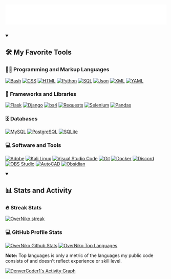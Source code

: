 <h1 align="center">
  <img src="https://github.com/OverNiko/OverNiko/blob/main/name.svg" alt="Hello, I'm OverNiko." />
</h1>

<details open>
  <summary><h2>🛠️ My Favorite Tools</h2></summary>
  
  <h3>👨‍💻 Programming and Markup Languages</h3>
  
  <p>
    <a href="https://github.com/search?q=user%3ADenverCoder1+language%3Acss"><img alt="Bash" src="https://img.shields.io/badge/Bash-4EAA25?logo=gnubash&logoColor=fff"></a>
    <a href="https://github.com/search?q=user%3ADenverCoder1+language%3Acss"><img alt="CSS" src="https://img.shields.io/badge/CSS-639?logo=css&logoColor=fff"></a>
    <a href="https://github.com/search?q=user%3ADenverCoder1+language%3Ahtml"><img alt="HTML" src="https://img.shields.io/badge/HTML-E34F26.svg?logo=html5&logoColor=white"></a>
    <a href="https://github.com/search?q=user%3ADenverCoder1+language%3Apython"><img alt="Python" src="https://img.shields.io/badge/Python-14354C.svg?logo=python&logoColor=white"></a>
    <a href="https://github.com/search?q=user%3ADenverCoder1+language%3Asql"><img alt="SQL" src="https://custom-icon-badges.demolab.com/badge/SQL-025E8C.svg?logo=database&logoColor=white"></a>
    <a href="https://github.com/search?q=user%3ADenverCoder1+language%3Acss"><img alt="Json" src="https://img.shields.io/badge/JSON-000?logo=json&logoColor=fff"></a>
    <a href="https://github.com/search?q=user%3ADenverCoder1+language%3Acss"><img alt="XML" src="https://img.shields.io/badge/XML-767C52?logo=xml&logoColor=fff"></a>
    <a href="https://github.com/search?q=user%3ADenverCoder1+language%3Acss"><img alt="YAML" src="https://img.shields.io/badge/YAML-CB171E?logo=yaml&logoColor=fff"></a>
  </p>
  
  <h3>🧰 Frameworks and Libraries</h3>
  
  <p>
    <a href="#"><img alt="Flask" src="https://img.shields.io/badge/Flask-000000.svg?logo=flask&logoColor=white"></a>
    <a href="#"><img alt="Django" src="https://img.shields.io/badge/Django-cuan.svg?logo=Django&logoColor=034a0a"></a>
    <a href="#"><img alt="bs4" src="https://img.shields.io/badge/BS4-orange.svg"></a>
    <a href="#"><img alt="Requests" src="https://img.shields.io/badge/Requests-blue.svg?logo=Requests&logoColor=black"></a>
    <a href="#"><img alt="Selenium" src="https://img.shields.io/badge/Selenium-3035b3.svg?logo=selenium&logoColor=green"></a>
    <a href="#"><img alt="Pandas" src="https://img.shields.io/badge/Pandas-921ddb.svg?logo=pandas&logoColor=5330b3"></a>
  </p>
  
  <h3>🗄️ Databases</h3>
  
  <p>
    <a href="#"><img alt="MySQL" src="https://img.shields.io/badge/MySQL-00f.svg?logo=mysql&logoColor=white"></a>
    <a href="#"><img alt="PostgreSQL" src ="https://img.shields.io/badge/PostgreSQL-316192.svg?logo=postgresql&logoColor=white"></a>
    <a href="#"><img alt="SQLite" src ="https://img.shields.io/badge/SQLite-07405e.svg?logo=sqlite&logoColor=white"></a>
  </p>
  
  <h3>💻 Software and Tools</h3>
  
  <p>
    <a href="#"><img alt="Adobe" src="https://img.shields.io/badge/Adobe-FF0000.svg?logo=adobe&logoColor=white"></a>
    <a href="#"><img alt="Kali Linux" src="https://img.shields.io/badge/Kali%20Linux-1793D1.svg?logo=kali-linux&logoColor=white"></a>
    <a href="#"><img alt="Visual Studio Code" src="https://img.shields.io/badge/Visual%20Studio%20Code-0078d7.svg?logo=visual-studio-code&logoColor=white"></a>
    <a href="#"><img alt="Git" src="https://img.shields.io/badge/Git-F05032?logo=git&logoColor=fff"></a>
    <a href="#"><img alt="Docker" src="https://img.shields.io/badge/Docker-FFFFFF.svg?logo=Docker&logoColor=blue"></a>
    <a href="#"><img alt="Discord" src="https://img.shields.io/badge/-Discord-5865F2.svg?logo=discord&logoColor=white"></a>
    <a href="#"><img alt="OBS Studio" src="https://img.shields.io/badge/-OBS-302E31?logo=obs-studio&logoColor=white"></a>
    <a href="#"><img alt="AutoCAD" src="https://img.shields.io/badge/AutoCAD-white.svg?logo=AutoCAD&logoColor=red"></a>
    <a href="#"><img alt="Obsidian" src="https://img.shields.io/badge/Obsidian-000000.svg?logo=Obsidian&logoColor=purple"></a>
  </p>
</details> 

 <!-- <details> -->
 <details open> 
  <summary><h2>📊 Stats and Activity</h2></summary>

  <h3>🔥 Streak Stats</h3>

  <!-- GitHub Readme Streak Stats - https://github.com/DenverCoder1/github-readme-streak-stats -->
  <p>
    <a href="https://github.com/OverNiko/github-readme-streak-stats">
      <!-- Use https://streak-stats.demolab.com or self-host with your own Vercel app - visit https://git.io/streak-stats for instructions -->
      <img title="🔥 Get streak stats for your profile at git.io/streak-stats" alt="OverNiko streak" src="https://github-readme-streak-stats-eight.vercel.app/?user=OverNiko&theme=monokai-metallian&hide_border=true&short_numbers=true"/>
    </a>
  </p>

  <h3>💻 GitHub Profile Stats</h3>

  <!-- https://github.com/anuraghazra/github-readme-stats -->

  <a href="https://github.com/anuraghazra/github-readme-stats"><img alt="OverNiko Github Stats" src="https://denvercoder1-github-readme-stats.vercel.app/api/?username=OverNiko&show_icons=true&include_all_commits=true&count_private=true&theme=react&hide_border=true&bg_color=1F222E&title_color=F85D7F&icon_color=F8D866" height="192px"/></a>
  <a href="https://github.com/anuraghazra/github-readme-stats"><img alt="OverNiko Top Languages" src="https://denvercoder1-github-readme-stats.vercel.app/api/top-langs/?username=OverNiko&langs_count=8&layout=compact&theme=react&hide_border=true&bg_color=1F222E&title_color=F85D7F&icon_color=F8D866&hide=Jupyter%20Notebook,Roff" height="192px"/></a>
  <br/>

  <b>Note:</b> Top languages is only a metric of the languages my public code consists of and doesn't reflect experience or skill level.
  
  <!-- https://github.com/ashutosh00710/github-readme-activity-graph -->

  <a href="https://github.com/OverNiko/github-readme-activity-graph"><img alt="DenverCoder1's Activity Graph" src="https://github-readme-activity-graph.vercel.app/graph/?username=OverNiko&bg_color=1F222E&color=F8D866&line=F85D7F&point=FFFFFF&hide_border=true" /></a>
 <!-- </details> -->
</details> 
